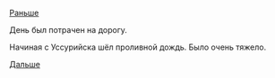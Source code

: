 [Раньше](2019.08.15.md)

День был потрачен на дорогу.

Начиная с Уссурийска шёл проливной дождь. Было очень тяжело.

[Дальше](2019.08.17.md)